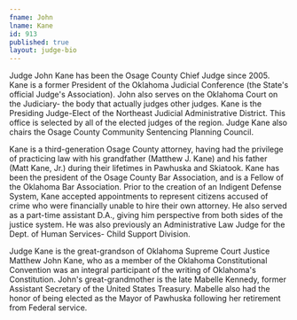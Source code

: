 ```yaml
---
fname: John
lname: Kane
id: 913
published: true
layout: judge-bio
---
```

Judge John Kane has been the Osage County Chief Judge since 2005. Kane
is a former President of the Oklahoma Judicial Conference (the State's
official Judge's Association). John also serves on the Oklahoma Court on
the Judiciary- the body that actually judges other judges. Kane is the
Presiding Judge-Elect of the Northeast Judicial Administrative District.
This office is selected by all of the elected judges of the region.
Judge Kane also chairs the Osage County Community Sentencing Planning
Council.

Kane is a third-generation Osage County attorney, having had the
privilege of practicing law with his grandfather (Matthew J. Kane) and
his father (Matt Kane, Jr.) during their lifetimes in Pawhuska and
Skiatook. Kane has been the president of the Osage County Bar
Association, and is a Fellow of the Oklahoma Bar Association. Prior to
the creation of an Indigent Defense System, Kane accepted appointments
to represent citizens accused of crime who were financially unable to
hire their own attorney. He also served as a part-time assistant D.A.,
giving him perspective from both sides of the justice system. He was
also previously an Administrative Law Judge for the Dept. of Human
Services- Child Support Division.

Judge Kane is the great-grandson of Oklahoma Supreme Court Justice
Matthew John Kane, who as a member of the Oklahoma Constitutional
Convention was an integral participant of the writing of Oklahoma's
Constitution. John's great-grandmother is the late Mabelle Kennedy,
former Assistant Secretary of the United States Treasury. Mabelle also
had the honor of being elected as the Mayor of Pawhuska following her
retirement from Federal service.
